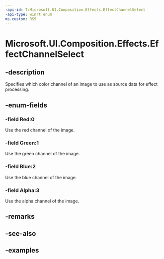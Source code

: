 ```yaml
---
-api-id: T:Microsoft.UI.Composition.Effects.EffectChannelSelect
-api-type: winrt enum
ms.custom: RS5
---
```


<!-- Enumeration syntax.
public enum EffectChannelSelect : int 
-->

# Microsoft.UI.Composition.Effects.EffectChannelSelect

## -description
Specifies which color channel of an image to use as source data for effect processing.

## -enum-fields
### -field Red:0
Use the red channel of the image.

### -field Green:1
Use the green channel of the image.

### -field Blue:2
Use the blue channel of the image.

### -field Alpha:3
Use the alpha channel of the image.

## -remarks

## -see-also

## -examples

